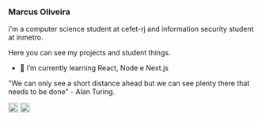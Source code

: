 ### Marcus Oliveira

i'm a computer science student at cefet-rj and information security student at inmetro.

Here you can see my projects and student things.

- 🌱 I’m currently learning React, Node e Next.js

"We can only see a short distance ahead but we can see plenty there that needs to be done" - Alan Turing.

[<img src="https://user-images.githubusercontent.com/53785487/108735962-e57bff00-750f-11eb-8716-80f9468772c8.png" height="20" />](https://www.linkedin.com/in/marcus-oliveira-3b92011a7/)
[<img src="https://user-images.githubusercontent.com/53785487/108737382-5243c900-7511-11eb-9c3d-4173b55d2233.png" height="20" />](https://www.linkedin.com/in/marcus-oliveira-3b92011a7/)
